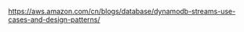 
https://aws.amazon.com/cn/blogs/database/dynamodb-streams-use-cases-and-design-patterns/

<!--stackedit_data:
eyJoaXN0b3J5IjpbMTgyMzU1ODE1XX0=
-->
